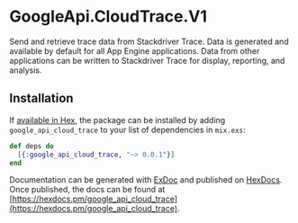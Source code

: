 # GoogleApi.CloudTrace.V1

Send and retrieve trace data from Stackdriver Trace. Data is generated and available by default
for all App Engine applications. Data from other applications can be written to Stackdriver Trace
for display, reporting, and analysis.

## Installation

If [available in Hex](https://hex.pm/docs/publish), the package can be installed
by adding `google_api_cloud_trace` to your list of dependencies in `mix.exs`:

```elixir
def deps do
  [{:google_api_cloud_trace, "~> 0.0.1"}]
end
```

Documentation can be generated with [ExDoc](https://github.com/elixir-lang/ex_doc)
and published on [HexDocs](https://hexdocs.pm). Once published, the docs can
be found at [https://hexdocs.pm/google_api_cloud_trace](https://hexdocs.pm/google_api_cloud_trace).
